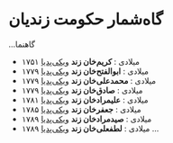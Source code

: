 # گاه‌شمار حکومت زندیان

...گاهنما
- ۱۷۵۱ میلادی
  : **کریم‌خان زند** [ویکی‌پدیا](https://fa.wikipedia.org/wiki/%DA%A9%D8%B1%DB%8C%D9%85%E2%80%8C%D8%AE%D8%A7%D9%86_%D8%B2%D9%86%D8%AF)
- ۱۷۷۹ میلادی
  : **ابوالفتح‌خان زند** [ویکی‌پدیا](https://fa.wikipedia.org/wiki/%D8%A7%D8%A8%D9%88%D8%A7%D9%84%D9%81%D8%AA%D8%AD%E2%80%8C%D8%AE%D8%A7%D9%86_%D8%B2%D9%86%D8%AF)
- ۱۷۷۹ میلادی
  : **محمدعلی‌خان زند** [ویکی‌پدیا](https://fa.wikipedia.org/wiki/%D9%85%D8%AD%D9%85%D8%AF%D8%B9%D9%84%DB%8C%E2%80%8C%D8%AE%D8%A7%D9%86_%D8%B2%D9%86%D8%AF)
- ۱۷۷۹ میلادی
  : **صادق‌خان زند** [ویکی‌پدیا](https://fa.wikipedia.org/wiki/%D8%B5%D8%A7%D8%AF%D9%82%E2%80%8C%D8%AE%D8%A7%D9%86_%D8%B2%D9%86%D8%AF)
- ۱۷۸۱ میلادی
  : **علیمرادخان زند** [ویکی‌پدیا](https://fa.wikipedia.org/wiki/%D8%B9%D9%84%DB%8C%D9%85%D8%B1%D8%A7%D8%AF%D8%AE%D8%A7%D9%86_%D8%B2%D9%86%D8%AF)
- ۱۷۸۵ میلادی
  : **جعفرخان زند** [ویکی‌پدیا](https://fa.wikipedia.org/wiki/%D8%AC%D8%B9%D9%81%D8%B1%D8%AE%D8%A7%D9%86_%D8%B2%D9%86%D8%AF)
- ۱۷۸۹ میلادی
  : **صیدمرادخان زند** [ویکی‌پدیا](https://fa.wikipedia.org/wiki/%D8%B5%DB%8C%D8%AF%D9%85%D8%B1%D8%A7%D8%AF%D8%AE%D8%A7%D9%86_%D8%B2%D9%86%D8%AF)
- ۱۷۸۹ میلادی
  : **لطفعلی‌خان زند** [ویکی‌پدیا](https://fa.wikipedia.org/wiki/%D9%84%D8%B7%D9%81%D8%B9%D9%84%DB%8C%E2%80%8C%D8%AE%D8%A7%D9%86_%D8%B2%D9%86%D8%AF)
...
